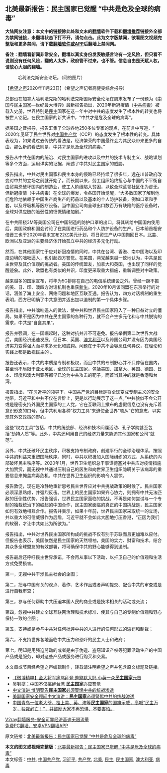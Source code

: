  <h2>北美最新报告：民主国家已觉醒 “中共是危及全球的病毒”</h2> <p class="notice"><b>大陆网友注意：本文中的链接除此处和文末的<a href="https://github.com/bannedbook/fanqiang" >翻墙</a>软件下载和<a href="https://github.com/killgcd/justmysocks/blob/master/README.md">翻墙推荐</a>链接外全部为禁网链接，未翻墙状态下打不开，请勿点击。此为文字版禁闻，欲看图文视频完整版和更多禁闻，请下载<a href="https://github.com/bannedbook/fanqiang">翻墙软件或APP</a>后翻墙上禁闻网。</p><p>备注：翻墙看新闻非常安全，翻墙以真实身份发表敏感言论有一定风险，但只看不说则没有任何风险，翻的人太多，政府管不过来，也不管。信息自由是天赋人权，请放心大胆的翻墙。</b></p>  <div class="entry"> <figure><figcaption>哈利法克斯安全论坛。（网络图片）</figcaption></figure> <p>【<span class='wp_keywordlink_affiliate'><a href="https://www.soundofhope.org" title="希望之声" target="_blank">希望之声</a></span>2020年11月23日】（希望之声记者高健雯综合报导）</p> <p>总部设在加拿大哈利法克斯的哈利法克斯国际安全论坛在周末发布了一份题为《<span class='wp_keywordlink_affiliate'><a href="https://www.bannedbook.org/" title="中国" target="_blank">中国</a></span>与<a href="https://www.bannedbook.org/bnews/tag/%e6%b0%91%e4%b8%bb%e5%9b%bd%e5%ae%b6/" class="st_tag internal_tag" rel="tag" title="标签 民主国家 下的日志">民主国家</a>—世纪最大博弈》最新报告指出，2020年新冠疫情（<a href="https://www.bannedbook.org/bnews/tag/%e4%b8%ad%e5%85%b1/" class="st_tag internal_tag" rel="tag" title="标签 中共 下的日志">中共</a><a href="https://www.bannedbook.org/bnews/tag/%e7%97%85%e6%af%92/" class="st_tag internal_tag" rel="tag" title="标签 病毒 下的日志">病毒</a>）被载入史册，世界特别是<a href="https://www.bannedbook.org/bnews/tag/%e6%b0%91%e4%b8%bb/" class="st_tag internal_tag" rel="tag" title="标签 民主 下的日志">民主</a>国家在这一年中对中共的态度发生了根本性的转变也将被世人铭记。在民主国家的新共识中，“中共才是危及全球的病毒”。</p> <p>据美国之音报导，报告汇集了全球各地250多位专家的观点，在前言中写道，“ 2020年见证了民主世界对<a href="https://www.bannedbook.org/bnews/tag/%e4%b8%ad%e5%9b%bd%e5%85%b1%e4%ba%a7%e5%85%9a/" class="st_tag internal_tag" rel="tag" title="标签 中国共产党 下的日志">中国共产党</a>（CCP）的态度发生了根本性的转变。具体表现为，如果说过去传统的看法是，经济繁荣的中国最终会为其民众带来更多的自由，那么新的看法则是，中共才是危及全球的病毒。”</p> <p>报告从中共在国内的统治、对民主国家的进攻以及中共的技术专制主义、战略谋划等多个方面，运用详实的证据，阐述了中共对民主国家的威胁。</p> <p>报告指出，中共对民主国家和民主本身的侵略已经持续了很多年，远在川普政府改变对中共的立场之前就开始了。而长期以来，劳工组织始终担心与中国的不平衡自由贸易恐破坏国内的制造业，使工人阶级陷入贫困，以致全球蓝领社区化为虚无。但新冠疫情（中共病毒）在全球的爆发，令各国开始觉醒，“大多数国家了解到他们危险地依赖于中国生产商生产的药品以及基本的个人防护装备，例如口罩和手套，以及呼吸机等医疗设备。当中国公司向全球出口数百万有缺陷的医疗设备时，全球对供应链的脆弱性的愤慨情绪加剧。”</p> <p>在中共阻挠3M等美国公司在中国制造的防护口罩的出口，将其转给中国国内使用后，美国政府和国会讨论了在美国进行药品和个人防护设备的生产。日本前首相安倍晋三也于2020年春末宣布22亿美元计划，将日资生产从中国搬回日本。<a href="https://www.bannedbook.org/bnews/tag/%e5%8c%97%e7%be%8e/" class="st_tag internal_tag" rel="tag" title="标签 北美 下的日志">北美</a>、欧洲以及亚洲的主要经济体开始孤立中共的经济多元化行动。</p>  <p>然而，在其他国家忙于应对新冠疫情的同时，中共在台湾、香港、南中国海以及印度边境的咄咄逼人，也引起西方警觉。在美国，两党越来越一致地认为，中共是民主世界及其价值观的挑战者。美国的传统盟友，加拿大和英国，也出现了同样的觉醒迹象。此外，欧盟也有类似的共识，印度更采取重大措施，重新调整对中政策。</p> <p>越来越多的国家宣布，将华为5G排除在自己的电信系统建设之外。曾经一蹶不振的美、日、印、澳四方对话机制也重获<span class='wp_keywordlink'><a href="https://www.bannedbook.org/forum2/topic1642.html" title="正见网《新生》" target="_blank">新生</a></span>。2020年10月该同盟在东京举行的对话，涵盖了海上安全、网络问题和地区互联互通。报告认为，四方对话机制的重生表明，西方已明确了中共意图并迈出加以遏制的第一个具体步骤。</p> <p>报告指出，中共咄咄逼人的做法，使中共和世界民主国家陷入了一种日益对立的僵局。如果不是因为中共在民主国家的各种行为，就不会产生多元化和与中共脱钩的需求，中共是“自食其果”。</p> <p>报告并强调，在一国崛起时，这种对抗并非不可避免。报告举例第二次世界大战后，美国经济迅速发展，但日本、英国、<a href="https://www.bannedbook.org/bnews/tag/%e6%be%b3%e5%a4%a7%e5%88%a9%e4%ba%9a/" class="st_tag internal_tag" rel="tag" title="标签 澳大利亚 下的日志">澳大利亚</a>以及跨国公司并没有因为美国经济实力变得强大而寻求多元化和脱钩。问题在于中共不会容忍任何异议，在理论和实践上都是敌视民主的 。</p> <p>报告还表示，中共的本质是专制和极权，而且中共的专制野心并不只停留在国内，甚至也不局限于亚太地区，全球的民主国家，包括美国、加拿大、英国、德国、日本、印度和澳大利亚等都早已沦为中共攻击的靶子，而首当其冲的就是香港和台湾。</p> <p>报告指出，“在<a href="https://www.bannedbook.org/bnews/tag/%e4%b9%a0%e8%bf%91%e5%b9%b3/" class="st_tag internal_tag" rel="tag" title="标签 习近平 下的日志">习近平</a>的领导下，中国<a href="https://www.bannedbook.org/bnews/tag/%e5%85%b1%e4%ba%a7%e5%85%9a/" class="st_tag internal_tag" rel="tag" title="标签 共产党 下的日志">共产党</a>的目标是将全球变成专制主义的安全地带。习近平和中共不仅在言辞上，更是以行动展示了这一点。”中共貌似不会公开或是秘密支持外国民主国家的工人党，它在互联网上撒布的虚假信息也没有充斥着意识形态的口号，但中共利用各种“权力工具”来迫使全世界“顺从”它的意志，以实现其外交政策的野心。</p>  <p>这些“权力工具”包括，中共的统战部、经济和技术间谍活动、孔子学院甚至包括“劫持人质”等。此外，中共还利用自己的经济力量来胁迫其他国家和公司“就范”。</p> <p>另外，中共还破坏民主秩序，积极支持专制政府，创建平行的全球治理体系，按照中共的利益来重塑国际秩序。同时，中共以积极加入国际组织的方式，从系统的内部破坏民主秩序等。2020年1月，世界卫生组织总干事谭德塞对中共应对疫情措施大加赞赏，而无视中共通过压制自己的医生和向世界卫生组织隐瞒关于该病毒的重要信息来掩盖病毒危机，中共在世界卫生组织的影响令人震惊。</p> <p>报告敦促，现在是冷静地重新思考民主世界应对中共挑战政策的时候了。民主国家必须深思熟虑，并强烈反击。世界上的民主国家如果齐心协力，则拥有中共无法匹敌的压倒性优势。报告强调，世界民主国家面临的挑战，不再是如何尝试与一个专制的独裁统治下的崛起的中国合作，民主国家面临的真正的中国挑战是，民主国家如何有效地相互合作。报告并表示，如果十年前，世界民主国家采取统一的立场，并以重大的可信威慑作为后盾，习近平就不会如此大胆地打压香港，“正因为我们的软弱，才让中共如此为所欲为。”</p> <p>报告指出，中共对世界民主国家所构成的挑战不仅有别于苏联而且更加难以应付。但报告也表示，美国依然是民主国家的天然领袖，美国的实力、财富和技术，结合其众多全球盟友的有效部署，将可确保中共的野心能够得到遏制。</p> <p>报告最后还呼吁民主世界承诺，不会再从事以下活动，以扞卫自己的价值观和生活方式免受损害。</p> <p>第一，无视中共干涉民主社会的企图；</p>  <p>第二，把与中国有关的观点、着作、艺术作品或者声明提交、配合中共的审查或是进行自我审查；</p> <p>第三，参与任何帮助中共压迫本国人民的商业或是技术相关的活动或交流；</p> <p>第四，忽视中共建立全球互联网治理和技术标准、使其与自己的专制价值观和野心保持一致的企图；</p> <p>第五，支持或是参与中共对任何批评中共的人进行的任何形式的惩罚和制裁；</p> <p>第六，不支持世界各地面临中共压力和恐吓的民主人士和政府；</p> <p>第七，明知是用强迫劳动的或者是由于伪造、盗窃知识产权等犯罪活动生产的中国产品或是服务，却对这些产品或服务进行购买和交易。</p>  <p>本文章或节目经希望之声编辑制作，转载请注明希望之声并包含原文标题及链接。</p> <ul class='op-related-articles' title='相关阅读'> <li><a href='https://www.bannedbook.org/bnews/comments/20201117/1432314.html' target='_blank'>【微博精粹】金大将军痛骂拜登 羞煞默大妈 小英一众<b>民主国家</b>元首</a></li> <li><a href='https://www.bannedbook.org/bnews/ssgc/20201029/1421884.html' target='_blank'>吴钊燮：中国不仅挑衅台湾 <b>民主国家</b>亦应警觉</a></li> <li><a href='https://www.bannedbook.org/bnews/worldnews/usa/20201023/1419133.html' target='_blank'>中文演讲 博明警告<b>民主国家</b>必须警惕中共的统战渗透</a></li> <li><a href='https://www.bannedbook.org/bnews/headline/20201023/1419109.html' target='_blank'>美副国家安全顾问中文演讲：<b>民主国家</b>必须警惕中共的统战渗透</a></li> <li><a href='https://www.bannedbook.org/bnews/bannedvideo/20201022/1418416.html' target='_blank'>中国青岛一位老大爷，挂上美、英、澳等<b>民主国家</b>的国旗示威，高喊“民主万岁，独裁必亡！”，并鼓励大家不再恐惧、不要害怕。</a></li> </ul> <p class="texttj"> <a href="https://www.bannedbook.org/forum23/topic22702.html" target="_blank">V2ray翻墙服务-安全可靠经济高速无限流量</a><br/> <a href="https://github.com/bannedbook/fanqiang/wiki/%E7%A6%81%E9%97%BB%E7%BD%91%E5%AE%89%E5%8D%93%E7%BF%BB%E5%A2%99%E6%96%B0%E9%97%BBAPP" target="_blank">免费PC翻墙、安卓VPN翻墙APP</a></p><p>原文链接：<a class="src_link"  href="https://www.soundofhope.org/post/445909" target="_blank">北美最新报告：民主国家已觉醒 “中共是危及全球的病毒”</a></p><a name='sharetosocial'></a>       <div><b>本文的图文或视频完整版</b>：<a href='https://www.bannedbook.org/bnews/comments/20201123/1435678.html'>北美最新报告：民主国家已觉醒 “中共是危及全球的病毒”</a></div>  </div><!--END ENTRY--> <div class="postfooter"> <div>本文标签：<a href="https://www.bannedbook.org/bnews/tag/%e4%b8%ad%e5%85%b1/" rel="tag">中共</a>, <a href="https://www.bannedbook.org/bnews/tag/%e4%b8%ad%e5%9b%bd%e5%85%b1%e4%ba%a7%e5%85%9a/" rel="tag">中国共产党</a>, <a href="https://www.bannedbook.org/bnews/tag/%e4%b9%a0%e8%bf%91%e5%b9%b3/" rel="tag">习近平</a>, <a href="https://www.bannedbook.org/bnews/tag/%e5%85%b1%e4%ba%a7%e5%85%9a/" rel="tag">共产党</a>, <a href="https://www.bannedbook.org/bnews/tag/%e5%8c%97%e7%be%8e/" rel="tag">北美</a>, <a href="https://www.bannedbook.org/bnews/tag/%e6%b0%91%e4%b8%bb/" rel="tag">民主</a>, <a href="https://www.bannedbook.org/bnews/tag/%e6%b0%91%e4%b8%bb%e5%9b%bd%e5%ae%b6/" rel="tag">民主国家</a>, <a href="https://www.bannedbook.org/bnews/tag/%e6%be%b3%e5%a4%a7%e5%88%a9%e4%ba%9a/" rel="tag">澳大利亚</a>, <a href="https://www.bannedbook.org/bnews/tag/%e7%97%85%e6%af%92/" rel="tag">病毒</a></div>  </div><!--END POSTFOOTER--> 
